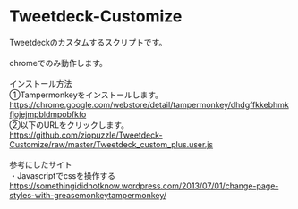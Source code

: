 # Tweetdeck-Customize
Tweetdeckのカスタムするスクリプトです。<br>
<br>
chromeでのみ動作します。<br>
<br>
インストール方法<br>
①Tampermonkeyをインストールします。<br>
https://chrome.google.com/webstore/detail/tampermonkey/dhdgffkkebhmkfjojejmpbldmpobfkfo<br>
②以下のURLをクリックします。<br>
https://github.com/ziopuzzle/Tweetdeck-Customize/raw/master/Tweetdeck_custom_plus.user.js<br>
<br>
参考にしたサイト<br>
・Javascriptでcssを操作する<br>
https://somethingididnotknow.wordpress.com/2013/07/01/change-page-styles-with-greasemonkeytampermonkey/<br>
<br>

